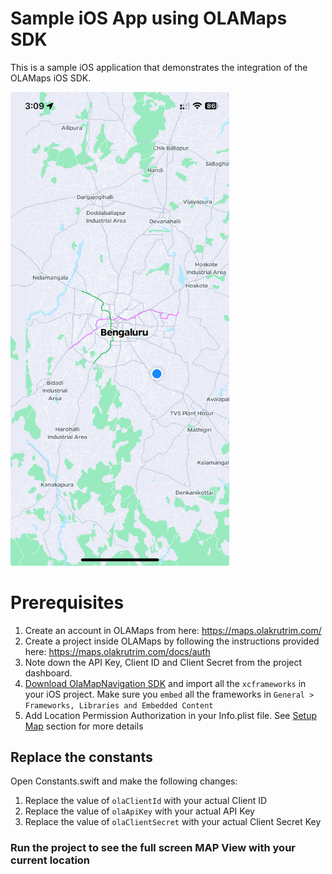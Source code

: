 # Sample iOS App using OLAMaps SDK

This is a sample iOS application that demonstrates the integration of the OLAMaps iOS SDK.

<img src="https://github.com/anoojkrishnan/ola-maps-ios-example/blob/main/Screenshots/MapView.jpeg?raw=true" width="350">


# Prerequisites

 1. Create an account in OLAMaps from here: https://maps.olakrutrim.com/
 2. Create a project inside OLAMaps by following the instructions provided here: https://maps.olakrutrim.com/docs/auth
 3. Note down the API Key, Client ID and Client Secret from the project dashboard.
 4. [Download OlaMapNavigation SDK](https://maps.olakrutrim.com/downloads) and import all the `xcframeworks` in your iOS project. Make sure you `embed` all the frameworks in `General > Frameworks, Libraries and Embedded Content`
 5. Add Location Permission Authorization in your Info.plist file. See [Setup Map](https://maps.olakrutrim.com/docs/sdks/navigation-sdks/ios) section for more details
 


## Replace the constants

Open Constants.swift and make the following changes:

 1. Replace the value of `olaClientId` with your actual Client ID
 2. Replace the value of `olaApiKey` with your actual API Key
 3. Replace the value of `olaClientSecret` with your actual Client Secret Key

### Run the project to see the full screen MAP View with your current location
